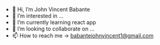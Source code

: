 - 👋 Hi, I’m John Vincent Babante
- 👀 I’m interested in ...
- 🌱 I’m currently learning react app
- 💞️ I’m looking to collaborate on ...
- 📫 How to reach me -> babantejohnvincent1@gmail.com

<!---
Mr-Vy/Mr-Vy is a ✨ special ✨ repository because its `README.md` (this file) appears on your GitHub profile.
You can click the Preview link to take a look at your changes.
--->
